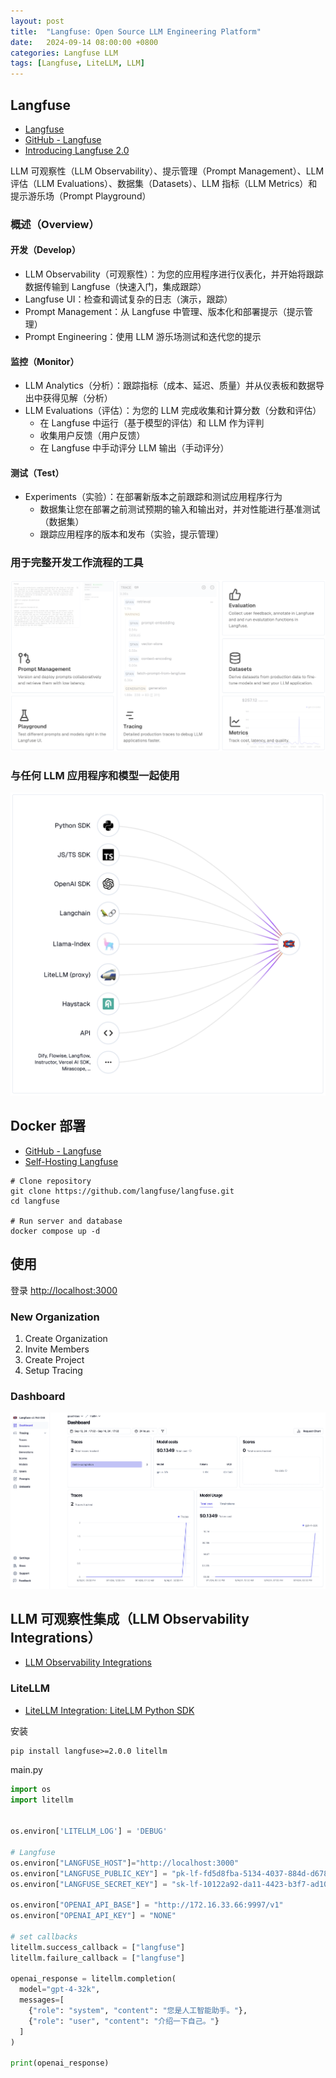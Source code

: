 ```yaml
---
layout: post
title:  "Langfuse: Open Source LLM Engineering Platform"
date:   2024-09-14 08:00:00 +0800
categories: Langfuse LLM
tags: [Langfuse, LiteLLM, LLM]
---
```


## Langfuse
- [Langfuse](https://langfuse.com/)
- [GitHub - Langfuse](https://github.com/langfuse/langfuse)
- [Introducing Langfuse 2.0](https://langfuse.com/guides/videos/introducing-langfuse-2.0)

LLM 可观察性（LLM Observability）、提示管理（Prompt Management）、LLM 评估（LLM Evaluations）、数据集（Datasets）、LLM 指标（LLM Metrics）和提示游乐场（Prompt Playground）

### 概述（Overview）
#### 开发（Develop）
- LLM Observability（可观察性）：为您的应用程序进行仪表化，并开始将跟踪数据传输到 Langfuse（快速入门，集成跟踪）
- Langfuse UI：检查和调试复杂的日志（演示，跟踪）
- Prompt Management：从 Langfuse 中管理、版本化和部署提示（提示管理）
- Prompt Engineering：使用 LLM 游乐场测试和迭代您的提示

#### 监控（Monitor）
- LLM Analytics（分析）：跟踪指标（成本、延迟、质量）并从仪表板和数据导出中获得见解（分析）
- LLM Evaluations（评估）：为您的 LLM 完成收集和计算分数（分数和评估）
  - 在 Langfuse 中运行（基于模型的评估）和 LLM 作为评判
  - 收集用户反馈（用户反馈）
  - 在 Langfuse 中手动评分 LLM 输出（手动评分）
#### 测试（Test）
- Experiments（实验）：在部署新版本之前跟踪和测试应用程序行为
  - 数据集让您在部署之前测试预期的输入和输出对，并对性能进行基准测试（数据集）
  - 跟踪应用程序的版本和发布（实验，提示管理）

### 用于完整开发工作流程的工具

![](/images/2024/Langfuse/Tools-for-the-full-development-workflow.png)

### 与任何 LLM 应用程序和模型一起使用

![](/images/2024/Langfuse/Works-with-any-LLM-app-and-model.png)

## Docker 部署
- [GitHub - Langfuse](https://github.com/langfuse/langfuse)
- [Self-Hosting Langfuse](https://langfuse.com/docs/deployment/self-host)

```shell
# Clone repository
git clone https://github.com/langfuse/langfuse.git
cd langfuse

# Run server and database
docker compose up -d
```


## 使用
登录 [http://localhost:3000](http://localhost:3000) 

### New Organization
1. Create Organization
2. Invite Members
3. Create Project
4. Setup Tracing

### Dashboard
![](/images/2024/Langfuse/Langfuse-Dashboard.png)


## LLM 可观察性集成（LLM Observability Integrations）
- [LLM Observability Integrations](https://github.com/langfuse/langfuse?tab=readme-ov-file#llm-observability-integrations)

### LiteLLM
- [LiteLLM Integration: LiteLLM Python SDK](https://langfuse.com/docs/integrations/litellm/tracing#3-litellm-python-sdk)

安装
```shell
pip install langfuse>=2.0.0 litellm
```

main.py
```python
import os
import litellm


os.environ['LITELLM_LOG'] = 'DEBUG'

# Langfuse
os.environ["LANGFUSE_HOST"]="http://localhost:3000"
os.environ["LANGFUSE_PUBLIC_KEY"] = "pk-lf-fd5d8fba-5134-4037-884d-d6780894a65a"
os.environ["LANGFUSE_SECRET_KEY"] = "sk-lf-10122a92-da11-4423-b3f7-ad10e5f268fc"

os.environ["OPENAI_API_BASE"] = "http://172.16.33.66:9997/v1"
os.environ["OPENAI_API_KEY"] = "NONE"

# set callbacks
litellm.success_callback = ["langfuse"]
litellm.failure_callback = ["langfuse"]

openai_response = litellm.completion(
  model="gpt-4-32k",
  messages=[
    {"role": "system", "content": "您是人工智能助手。"}, 
    {"role": "user", "content": "介绍一下自己。"}
  ]
)

print(openai_response)
```
